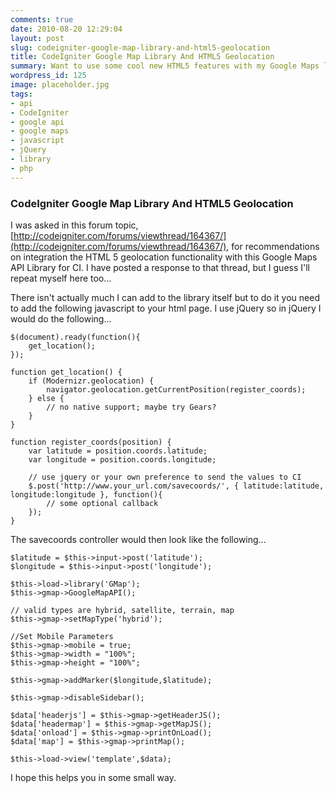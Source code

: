 ```yaml
---
comments: true
date: 2010-08-20 12:29:04
layout: post
slug: codeigniter-google-map-library-and-html5-geolocation
title: CodeIgniter Google Map Library And HTML5 Geolocation
summary: Want to use some cool new HTML5 features with my Google Maps library for CodeIgniter? Look here!
wordpress_id: 125
image: placeholder.jpg
tags:
- api
- CodeIgniter
- google api
- google maps
- javascript
- jQuery
- library
- php
---
```


### CodeIgniter Google Map Library And HTML5 Geolocation

I was asked in this forum topic, [http://codeigniter.com/forums/viewthread/164367/](http://codeigniter.com/forums/viewthread/164367/), for recommendations on integration the HTML 5 geolocation functionality with this Google Maps API Library for CI. I have posted a response to that thread, but I guess I'll repeat myself here too...

There isn't actually much I can add to the library itself but to do it you need to add the following javascript to your html page. I use jQuery so in jQuery I would do the following...

    $(document).ready(function(){
        get_location();
    });

    function get_location() {
        if (Modernizr.geolocation) {
            navigator.geolocation.getCurrentPosition(register_coords);
        } else {
            // no native support; maybe try Gears?
        }
    }

    function register_coords(position) {
        var latitude = position.coords.latitude;
        var longitude = position.coords.longitude;

        // use jquery or your own preference to send the values to CI
        $.post('http://www.your_url.com/savecoords/', { latitude:latitude, longitude:longitude }, function(){
            // some optional callback
        });
    }

The savecoords controller would then look like the following...

    $latitude = $this->input->post('latitude');
    $longitude = $this->input->post('longitude');

    $this->load->library('GMap');
    $this->gmap->GoogleMapAPI();

    // valid types are hybrid, satellite, terrain, map
    $this->gmap->setMapType('hybrid');

    //Set Mobile Parameters
    $this->gmap->mobile = true;
    $this->gmap->width = "100%";
    $this->gmap->height = "100%";

    $this->gmap->addMarker($longitude,$latitude);

    $this->gmap->disableSidebar();

    $data['headerjs'] = $this->gmap->getHeaderJS();
    $data['headermap'] = $this->gmap->getMapJS();
    $data['onload'] = $this->gmap->printOnLoad();
    $data['map'] = $this->gmap->printMap();

    $this->load->view('template',$data);

I hope this helps you in some small way.
